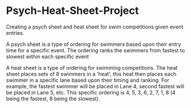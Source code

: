 # Psych-Heat-Sheet-Project
Creating a psych sheet and heat sheet for swim competitions given event entries. 

A psych sheet is a type of ordering for swimmers based upon their entry time for a specific event. The ordering ranks the swimmers from fastest to slowest within each specific event

A heat sheet is a type of ordering for swimming competitions. The heat sheet places sets of 8 swimmers in a 'heat', this heat then places each swimmer in a specific lane based upon their timing and ranking. For example, the fastest swimmer will be placed in Lane 4, second fastest will be placed in Lane 5, etc. This specific ordering is 4, 5, 3, 6, 2, 7, 1, 8 (4 being the fastest, 8 being the slowest). 
